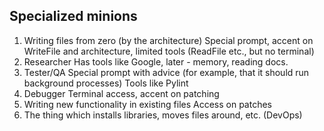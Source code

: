 ## Specialized minions

1. Writing files from zero (by the architecture)
Special prompt, accent on WriteFile and architecture, limited tools (ReadFile etc., but no terminal)
2. Researcher
Has tools like Google, later - memory, reading docs. 
3. Tester/QA
Special prompt with advice (for example, that it should run background processes)
Tools like Pylint
4. Debugger
Terminal access, accent on patching
5. Writing new functionality in existing files
Access on patches
6. The thing which installs libraries, moves files around, etc. (DevOps)
